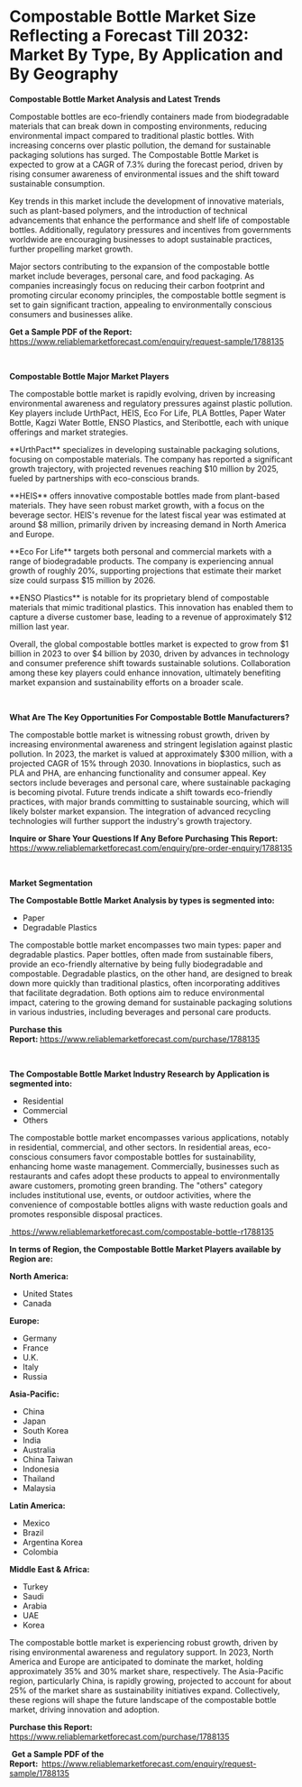 <p><h1>Compostable Bottle Market Size Reflecting a Forecast Till 2032: Market By Type, By Application and By Geography</h1></p><p><strong>Compostable Bottle Market Analysis and Latest Trends</strong></p>
<p><p>Compostable bottles are eco-friendly containers made from biodegradable materials that can break down in composting environments, reducing environmental impact compared to traditional plastic bottles. With increasing concerns over plastic pollution, the demand for sustainable packaging solutions has surged. The Compostable Bottle Market is expected to grow at a CAGR of 7.3% during the forecast period, driven by rising consumer awareness of environmental issues and the shift toward sustainable consumption.</p><p>Key trends in this market include the development of innovative materials, such as plant-based polymers, and the introduction of technical advancements that enhance the performance and shelf life of compostable bottles. Additionally, regulatory pressures and incentives from governments worldwide are encouraging businesses to adopt sustainable practices, further propelling market growth.</p><p>Major sectors contributing to the expansion of the compostable bottle market include beverages, personal care, and food packaging. As companies increasingly focus on reducing their carbon footprint and promoting circular economy principles, the compostable bottle segment is set to gain significant traction, appealing to environmentally conscious consumers and businesses alike.</p></p>
<p><strong>Get a Sample PDF of the Report:&nbsp;</strong> <a href="https://www.reliablemarketforecast.com/enquiry/request-sample/1788135?utm_campaign=2993&utm_medium=2&utm_source=Github&utm_content=ia&utm_term=19042025&utm_id=compostable-bottle">https://www.reliablemarketforecast.com/enquiry/request-sample/1788135</a></p>
<p>&nbsp;</p>
<p><strong>Compostable Bottle Major Market Players</strong></p>
<p><p>The compostable bottle market is rapidly evolving, driven by increasing environmental awareness and regulatory pressures against plastic pollution. Key players include UrthPact, HEIS, Eco For Life, PLA Bottles, Paper Water Bottle, Kagzi Water Bottle, ENSO Plastics, and Steribottle, each with unique offerings and market strategies.</p><p>**UrthPact** specializes in developing sustainable packaging solutions, focusing on compostable materials. The company has reported a significant growth trajectory, with projected revenues reaching $10 million by 2025, fueled by partnerships with eco-conscious brands.</p><p>**HEIS** offers innovative compostable bottles made from plant-based materials. They have seen robust market growth, with a focus on the beverage sector. HEIS's revenue for the latest fiscal year was estimated at around $8 million, primarily driven by increasing demand in North America and Europe.</p><p>**Eco For Life** targets both personal and commercial markets with a range of biodegradable products. The company is experiencing annual growth of roughly 20%, supporting projections that estimate their market size could surpass $15 million by 2026.</p><p>**ENSO Plastics** is notable for its proprietary blend of compostable materials that mimic traditional plastics. This innovation has enabled them to capture a diverse customer base, leading to a revenue of approximately $12 million last year.</p><p>Overall, the global compostable bottles market is expected to grow from $1 billion in 2023 to over $4 billion by 2030, driven by advances in technology and consumer preference shift towards sustainable solutions. Collaboration among these key players could enhance innovation, ultimately benefiting market expansion and sustainability efforts on a broader scale.</p></p>
<p>&nbsp;</p>
<p><strong>What Are The Key Opportunities For Compostable Bottle Manufacturers?</strong></p>
<p><p>The compostable bottle market is witnessing robust growth, driven by increasing environmental awareness and stringent legislation against plastic pollution. In 2023, the market is valued at approximately $300 million, with a projected CAGR of 15% through 2030. Innovations in bioplastics, such as PLA and PHA, are enhancing functionality and consumer appeal. Key sectors include beverages and personal care, where sustainable packaging is becoming pivotal. Future trends indicate a shift towards eco-friendly practices, with major brands committing to sustainable sourcing, which will likely bolster market expansion. The integration of advanced recycling technologies will further support the industry's growth trajectory.</p></p>
<p><strong>Inquire or Share Your Questions If Any Before Purchasing This Report:</strong> <a href="https://www.reliablemarketforecast.com/enquiry/pre-order-enquiry/1788135?utm_campaign=2993&utm_medium=2&utm_source=Github&utm_content=ia&utm_term=19042025&utm_id=compostable-bottle">https://www.reliablemarketforecast.com/enquiry/pre-order-enquiry/1788135</a></p>
<p>&nbsp;</p>
<p><strong>Market Segmentation</strong></p>
<p><strong>The Compostable Bottle Market Analysis by types is segmented into:</strong></p>
<p><ul><li>Paper</li><li>Degradable Plastics</li></ul></p>
<p><p>The compostable bottle market encompasses two main types: paper and degradable plastics. Paper bottles, often made from sustainable fibers, provide an eco-friendly alternative by being fully biodegradable and compostable. Degradable plastics, on the other hand, are designed to break down more quickly than traditional plastics, often incorporating additives that facilitate degradation. Both options aim to reduce environmental impact, catering to the growing demand for sustainable packaging solutions in various industries, including beverages and personal care products.</p></p>
<p><strong>Purchase this Report:&nbsp;</strong><a href="https://www.reliablemarketforecast.com/purchase/1788135?utm_campaign=2993&utm_medium=2&utm_source=Github&utm_content=ia&utm_term=19042025&utm_id=compostable-bottle">https://www.reliablemarketforecast.com/purchase/1788135</a></p>
<p>&nbsp;</p>
<p><strong>The Compostable Bottle Market Industry Research by Application is segmented into:</strong></p>
<p><ul><li>Residential</li><li>Commercial</li><li>Others</li></ul></p>
<p><p>The compostable bottle market encompasses various applications, notably in residential, commercial, and other sectors. In residential areas, eco-conscious consumers favor compostable bottles for sustainability, enhancing home waste management. Commercially, businesses such as restaurants and cafes adopt these products to appeal to environmentally aware customers, promoting green branding. The "others" category includes institutional use, events, or outdoor activities, where the convenience of compostable bottles aligns with waste reduction goals and promotes responsible disposal practices.</p></p>
<p><a href="https://www.reliablemarketforecast.com/compostable-bottle-r1788135?utm_campaign=2993&utm_medium=2&utm_source=Github&utm_content=ia&utm_term=19042025&utm_id=compostable-bottle">&nbsp;https://www.reliablemarketforecast.com/compostable-bottle-r1788135</a></p>
<p><strong>In terms of Region, the Compostable Bottle Market Players available by Region are:</strong></p>
<p>
    <p> <strong> North America: </strong>
        <ul>
            <li>United States</li>
            <li>Canada</li>
        </ul>
        </p> 
    <p> <strong> Europe: </strong>
        <ul>
            <li>Germany</li>
            <li>France</li>
            <li>U.K.</li>
            <li>Italy</li>
            <li>Russia</li>
        </ul>
        </p> 
    <p> <strong> Asia-Pacific: </strong>
        <ul>
            <li>China</li>
            <li>Japan</li>
            <li>South Korea</li>
            <li>India</li>
            <li>Australia</li>
            <li>China Taiwan</li>
            <li>Indonesia</li>
            <li>Thailand</li>
            <li>Malaysia</li>
        </ul>
        </p> 
    <p> <strong> Latin America: </strong>
        <ul>
            <li>Mexico</li>
            <li>Brazil</li>
            <li>Argentina Korea</li>
            <li>Colombia</li>
        </ul>
        </p> 
    <p> <strong> Middle East & Africa: </strong>
        <ul>
            <li>Turkey</li>
            <li>Saudi</li>
            <li>Arabia</li>
            <li>UAE</li>
            <li>Korea</li>
        </ul>
    </p>
    </p>
<p><p>The compostable bottle market is experiencing robust growth, driven by rising environmental awareness and regulatory support. In 2023, North America and Europe are anticipated to dominate the market, holding approximately 35% and 30% market share, respectively. The Asia-Pacific region, particularly China, is rapidly growing, projected to account for about 25% of the market share as sustainability initiatives expand. Collectively, these regions will shape the future landscape of the compostable bottle market, driving innovation and adoption.</p></p>
<p><strong>Purchase this Report: </strong><a href="https://www.reliablemarketforecast.com/purchase/1788135?utm_campaign=2993&utm_medium=2&utm_source=Github&utm_content=ia&utm_term=19042025&utm_id=compostable-bottle">https://www.reliablemarketforecast.com/purchase/1788135</a></p>
<p>&nbsp;<strong>Get a Sample PDF of the Report:&nbsp;&nbsp;</strong><a href="https://www.reliablemarketforecast.com/enquiry/request-sample/1788135?utm_campaign=2993&utm_medium=2&utm_source=Github&utm_content=ia&utm_term=19042025&utm_id=compostable-bottle">https://www.reliablemarketforecast.com/enquiry/request-sample/1788135</a></p>
<p><strong></strong></p>
<p><p></p><p></p><p></p></p>